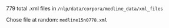 779 total .xml files in `/nlp/data/corpora/medline_data/xml_files`

Chose file at random: `medline15n0778.xml`

<MedlineCitation>
